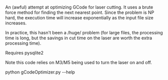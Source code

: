 An (awful) attempt at optimizing GCode for laser cutting.  It uses a brute force
method for finding the next nearest point.  Since the problem is NP hard, the 
execution time will increase exponentially as the input file size increases.

In practice, this hasn't been a /huge/ problem (for large files, the processing
time is long, but the savings in cut time on the laser are worth the extra
processing time).

Requires pysqlite2
 
Note this code relies on M3/M5 being used to turn the laser on and off.

python gCodeOptimizer.py --help


